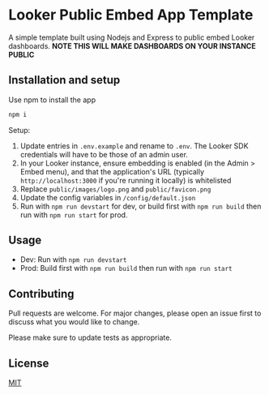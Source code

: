 # Looker Public Embed App Template

A simple template built using Nodejs and Express to public embed Looker dashboards. **NOTE THIS WILL MAKE DASHBOARDS ON YOUR INSTANCE PUBLIC**

## Installation and setup

Use npm to install the app

```javascript
npm i
```

Setup:
1) Update entries in `.env.example` and rename to `.env`. The Looker SDK credentials will have to be those of an admin user.
2) In your Looker instance, ensure embedding is enabled (in the Admin > Embed menu), and that the application's URL (typically `http://localhost:3000` if you're running it locally) is whitelisted
3) Replace `public/images/logo.png` and `public/favicon.png`
4) Update the config variables in `/config/default.json`
5) Run with `npm run devstart` for dev, or build first with `npm run build` then run with `npm run start` for prod.

## Usage

- Dev: Run with `npm run devstart`
- Prod: Build first with `npm run build` then run with `npm run start`

## Contributing
Pull requests are welcome. For major changes, please open an issue first to discuss what you would like to change.

Please make sure to update tests as appropriate.

## License
[MIT](https://choosealicense.com/licenses/mit/)
